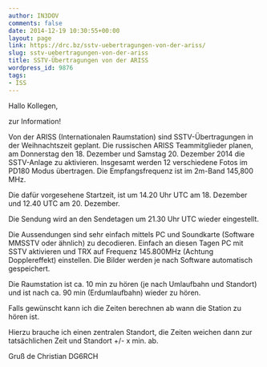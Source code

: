 ```yaml
---
author: IN3DOV
comments: false
date: 2014-12-19 10:30:55+00:00
layout: page
link: https://drc.bz/sstv-uebertragungen-von-der-ariss/
slug: sstv-uebertragungen-von-der-ariss
title: SSTV-Übertragungen von der ARISS
wordpress_id: 9876
tags:
- ISS
---
```


Hallo Kollegen,

zur Information!

Von der ARISS (Internationalen Raumstation) sind SSTV-Übertragungen in der Weihnachtszeit geplant. Die russischen ARISS Teammitglieder planen, am Donnerstag den 18. Dezember und Samstag 20. Dezember 2014 die SSTV-Anlage zu aktivieren. Insgesamt werden 12 verschiedene Fotos im PD180 Modus übertragen. Die Empfangsfrequenz ist im 2m-Band 145,800 MHz.

Die dafür vorgesehene Startzeit, ist um 14.20 Uhr UTC am 18. Dezember und 12.40 UTC am 20. Dezember.

Die Sendung wird an den Sendetagen um 21.30 Uhr UTC wieder eingestellt.

Die Aussendungen sind sehr einfach mittels PC und Soundkarte (Software MMSSTV oder ähnlich) zu decodieren. Einfach an diesen Tagen PC mit SSTV aktivieren und TRX auf Frequenz 145.800MHz (Achtung Dopplereffekt) einstellen. Die Bilder werden je nach Software automatisch gespeichert.

Die Raumstation ist ca. 10 min zu hören (je nach Umlaufbahn und Standort) und ist nach ca. 90 min (Erdumlaufbahn) wieder zu hören.

Falls gewünscht kann ich die Zeiten berechnen ab wann die Station zu hören ist.

Hierzu brauche ich einen zentralen Standort, die Zeiten weichen dann zur tatsächlichen Zeit und Standort +/- x min. ab.

Gruß de Christian DG6RCH
